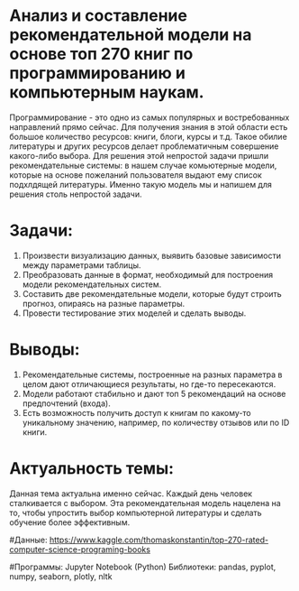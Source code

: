 # Анализ и составление рекомендательной модели на основе топ 270 книг по программированию и компьютерным наукам.

Программирование - это одно из самых популярных и востребованных направлений прямо сейчас. Для получения знания в этой области есть большое количество ресурсов: книги, блоги, курсы и т.д. Такое обилие литературы и других ресурсов делает проблематичным совершение какого-либо выбора. Для решения этой непростой задачи пришли рекомендательные системы: в нашем случае комьютерные модели, которые на основе пожеланий пользователя выдают ему список подхлдящей литературы. Именно такую модель мы и напишем для решения столь непростой задачи.

# Задачи:
1. Произвести визуализацию данных, выявить базовые зависимости между параметрами таблицы.
2. Преобразовать данные в формат, необходимый для построения модели рекомендательных систем.
3. Составить две рекомендательные модели, которые будут строить прогноз, опираясь на разные параметры.
4. Провести тестирование этих моделей и сделать выводы.

# Выводы:
1. Рекомендательные системы, построенные на разных параметра в целом дают отличающиеся результаты, но где-то пересекаются.
2. Модели работают стабильно и дают топ 5 рекомендаций на основе предпочтений (входа).
3. Есть возможность получить доступ к книгам по какому-то уникальному значению, например, по количеству отзывов или по ID книги.

# Актуальность темы:
Данная тема актуальна именно сейчас. Каждый день человек сталкивается с выбором. Эта рекомендательная модель нацелена на то, чтобы упростить выбор компьютерной литературы и сделать обучение более эффективным.

#Данные: 
https://www.kaggle.com/thomaskonstantin/top-270-rated-computer-science-programing-books 

#Программы:
Jupyter Notebook (Python)
Библиотеки: pandas, pyplot, numpy, seaborn, plotly, nltk

